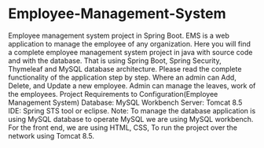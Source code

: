 # Employee-Management-System
 Employee management system project in Spring Boot. EMS is a web application to manage the employee of any organization. Here you will find a complete employee management system project in java with source code and with the database.  That is using Spring Boot, Spring Security, Thymeleaf and MySQL database architecture. Please read the complete functionality of the application step by step. Where an admin can Add, Delete, and Update a new employee. Admin can manage the leaves, work of the employees.  Project Requirements to Configuration(Employee Management System) Database: MySQL Workbench Server: Tomcat 8.5 IDE: Spring STS tool or eclipse. Note: To manage the database application is using MySQL database to operate MySQL we are using MySQL workbench. For the front end, we are using HTML, CSS, To run the project over the network using Tomcat 8.5.
